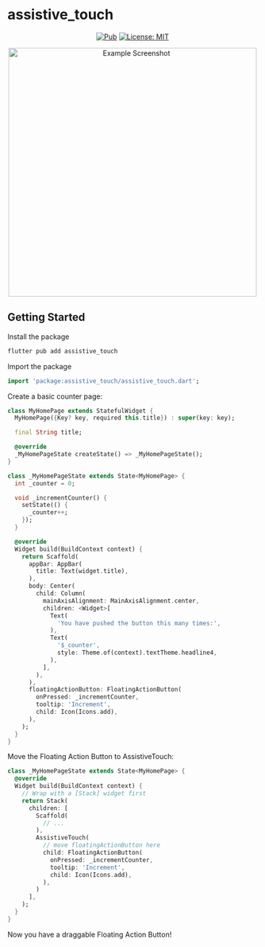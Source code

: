 # assistive_touch

<p align="center">
<a href="https://pub.dev/packages/assistive_touch"><img src="https://img.shields.io/pub/v/assistive_touch.svg" alt="Pub"></a>
<a href="https://opensource.org/licenses/MIT"><img src="https://img.shields.io/badge/license-MIT-purple.svg" alt="License: MIT"></a>
</p>

<p align="center">
  <img src="https://raw.githubusercontent.com/iendeavor/assistive_touch/blob/main/example/screenshot.png" alt="Example Screenshot" height="500">
</p>

## Getting Started

Install the package

```sh
flutter pub add assistive_touch
```

Import the package

```dart
import 'package:assistive_touch/assistive_touch.dart';
```

Create a basic counter page:

```dart
class MyHomePage extends StatefulWidget {
  MyHomePage({Key? key, required this.title}) : super(key: key);

  final String title;

  @override
  _MyHomePageState createState() => _MyHomePageState();
}

class _MyHomePageState extends State<MyHomePage> {
  int _counter = 0;

  void _incrementCounter() {
    setState(() {
      _counter++;
    });
  }

  @override
  Widget build(BuildContext context) {
    return Scaffold(
      appBar: AppBar(
        title: Text(widget.title),
      ),
      body: Center(
        child: Column(
          mainAxisAlignment: MainAxisAlignment.center,
          children: <Widget>[
            Text(
              'You have pushed the button this many times:',
            ),
            Text(
              '$_counter',
              style: Theme.of(context).textTheme.headline4,
            ),
          ],
        ),
      ),
      floatingActionButton: FloatingActionButton(
        onPressed: _incrementCounter,
        tooltip: 'Increment',
        child: Icon(Icons.add),
      ),
    );
  }
}
```

Move the Floating Action Button to AssistiveTouch:

```dart
class _MyHomePageState extends State<MyHomePage> {
  @override
  Widget build(BuildContext context) {
    // Wrap with a [Stack] widget first
    return Stack(
      children: [
        Scaffold(
          // ...
        ),
        AssistiveTouch(
          // move floatingActionButton here
          child: FloatingActionButton(
            onPressed: _incrementCounter,
            tooltip: 'Increment',
            child: Icon(Icons.add),
          ),
        )
      ],
    );
  }
}
```

Now you have a draggable Floating Action Button!
